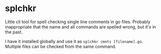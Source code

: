 # splchkr

Little cli tool for spell checking single line comments in go files. Probably inappropriate that the name and all commands are spelled wrong, but it's in the past.

I have it installed globally and use it as `splchkr cmnts [filename].go`. Multiple files can be checked from the same command.